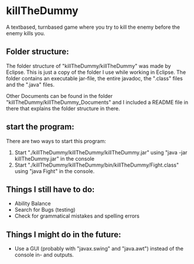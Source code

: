 # killTheDummy
A textbased, turnbased game where you try to kill the enemy before the enemy kills you.

## Folder structure:
The folder structure of "killTheDummy/killTheDummy" was made by Eclipse. This is just a copy of the folder I use while working in Eclipse.
The folder contains an executable jar-file, the entire javadoc, the ".class" files and the ".java" files.

Other Documents can be found in the folder "killTheDummy/killTheDummy_Documents" and I included a README file in there that explains the folder structure in there.

## start the program:
There are two ways to start this program:
1. Start "./killTheDummy/killTheDummy/killTheDummy.jar" using "java -jar killTheDummy.jar" in the console
2. Start "./killTheDummy/killTheDummy/bin/killTheDummy/Fight.class" using "java Fight" in the console.

## Things I still have to do:
- Ability Balance
- Search for Bugs (testing)
- Check for grammatical mistakes and spelling errors

## Things I might do in the future:
- Use a GUI (probably with "javax.swing" and "java.awt") instead of the console in- and outputs.
